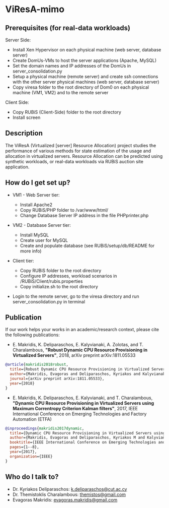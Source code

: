 # ViResA-mimo #

## Prerequisites (for real-data workloads) ##
Server Side:
- Install Xen Hypervisor on each physical machine (web server, database server)
- Create DomUs-VMs to host the server applications (Apache, MySQL)
- Set the domain names and IP addresses of the DomUs in server_consolidation.py
- Setup a physical machine (remote server) and create ssh connections with the other server physical machines (web server, database server)
- Copy viresa folder to the root directory of Dom0 on each physical machine (VM1, VM2) and to the remote server

Client Side:
- Copy  RUBiS (Client-Side) folder to the root directory
- Install screen

## Description ##
The ViResA (Virtualized [server] Resource Allocation) project studies the performance of various methods for state estimation of the usage and allocation in virtualized servers. Resource Allocation can be predicted using synthetic workloads, or real-data workloads via RUBiS auction site application.

## How do I get set up? ##
- VM1 - Web Server tier:
  - Install Apache2
  - Copy RUBiS/PHP folder to /var/www/html/
  - Change Database Server IP address in the file PHPprinter.php

- VM2 - Database Server tier:
  - Install MySQL
  - Create user for MySQL
  - Create and populate database (see RUBiS/setup/db/README for more info)

- Client tier:
  - Copy RUBiS folder to the root directory
  - Configure IP addresses, workload scenarios in /RUBiS/Client/rubis.properties
  - Copy initialize.sh to the root directory

- Login to the remote server, go to the viresa directory and run server_consolidation.py in terminal

## Publication ##
If our work helps your works in an academic/research context, please cite the following publications:

* E. Makridis, K. Deliparaschos, E. Kalyvianaki, A. Zolotas, and T. Charalambous, **"Robust Dynamic CPU Resource Provisioning in Virtualized Servers"**, 2018, arXiv preprint arXiv:1811.05533
```bibtex
@article{makridis2018robust,
  title={Robust Dynamic CPU Resource Provisioning in Virtualized Servers},
  author={Makridis, Evagoras and Deliparaschos, Kyriakos and Kalyvianaki, Evangelia and Zolotas, Argyrios and Charalambous, Themistoklis},
  journal={arXiv preprint arXiv:1811.05533},
  year={2018}
}
```

* E. Makridis, K. Deliparaschos, E. Kalyvianaki, and T. Charalambous, **"Dynamic CPU Resource Provisioning in Virtualized Servers using Maximum Correntropy Criterion Kalman filters"**, 2017, IEEE International Conference on Emerging Technologies and Factory Automation (ETFA)
```bibtex
@inproceedings{makridis2017dynamic,
  title={Dynamic CPU Resource Provisioning in Virtualized Servers using Maximum Correntropy Criterion Kalman filters},
  author={Makridis, Evagoras and Deliparaschos, Kyriakos M and Kalyvianaki, Evangelia and Charalambous, Themistoklis},
  booktitle={IEEE International Conference on Emerging Technologies and Factory Automation (ETFA)},
  pages={1--8},
  year={2017},
  organization={IEEE}
}
```

## Who do I talk to? ##
* Dr. Kyriakos Deliparaschos: k.deliparaschos@cut.ac.cy
* Dr. Themistoklis Charalambous: themistos@gmail.com
* Evagoras Makridis: evagoras.makridis@gmail.com
